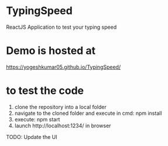 # TypingSpeed
ReactJS Application to test your typing speed


# Demo is hosted at
https://yogeshkumar05.github.io/TypingSpeed/


# to test the code
1. clone the repository into a local folder
2. navigate to the cloned folder and execute in cmd:
    npm install
3. execute: npm start
4. launch http://localhost:1234/ in browser

TODO: Update the UI
